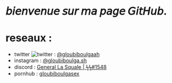 # 𝘣𝘪𝘦𝘯𝘷𝘦𝘯𝘶𝘦 𝘴𝘶𝘳 𝘮𝘢 𝘱𝘢𝘨𝘦 𝘎𝘪𝘵𝘏𝘶𝘣.

# reseaux : 

- twitter ![twitter](https://user-images.githubusercontent.com/70292987/92330858-79e1ca80-f072-11ea-8ca1-cf4646efb863.png) : [@gloubiboulgaah](https://twitter.com/gloubiboulgaah)
- instagram : [@gloubiboulga.sh](https://www.instagram.com/gloubiboulga.sh)
- discord :  [General La Squale | ϟϟ#1548](https://discord.gg/XNHYenX)
- pornhub : [gloubiboulgasex](https://pornhub.com/users/gloubiboulgasex)
